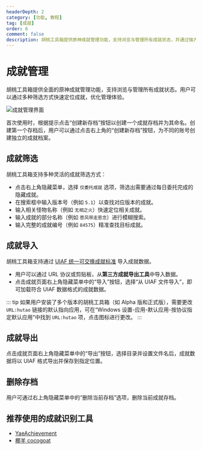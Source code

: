 ```yaml
---
headerDepth: 2
category: [功能, 教程]
tag: [成就]
order: 6
comment: false
description: 胡桃工具箱提供原神成就管理功能，支持浏览与管理所有成就状态，并通过强大的筛选系统轻松搜索指定成就。
---
```


# 成就管理

胡桃工具箱提供全面的原神成就管理功能，支持浏览与管理所有成就状态。用户可以通过多种筛选方式快速定位成就，优化管理体验。

<!-- more -->

![成就管理界面](https://img.alicdn.com/imgextra/i1/1797064093/O1CN01fApvim1g6e0xyGQvS_!!1797064093.png_.webp)

首次使用时，根据提示点击“创建新存档”按钮以创建一个成就存档并为其命名。创建第一个存档后，用户可以通过点击右上角的“创建新存档”按钮，为不同的账号创建独立的成就档案。

## 成就筛选

胡桃工具箱支持多种灵活的成就筛选方式：

- 点击右上角隐藏菜单，选择 `仅委托成就` 选项，筛选出需要通过每日委托完成的隐藏成就。
- 在搜索框中输入版本号（例如 `5.1`）以查找对应版本的成就。
- 输入相关怪物名称（例如 `无相之火`）快速定位相关成就。
- 输入成就的部分名称（例如 `愿风带走思念`）进行模糊搜索。
- 输入完整的成就编号（例如 `84575`）精准查找目标成就。

## 成就导入 <Badge text="UIAF" type="info" />

胡桃工具箱支持通过 [UIAF 统一可交换成就标准](https://uigf.org/zh/standards/uiaf.html) 导入成就数据。

- 用户可以通过 URL 协议或剪贴板，从**第三方成就导出工具**中导入数据。
- 点击成就页面右上角隐藏菜单中的“导入”按钮，选择“从 UIAF 文件导入”，即可加载符合 UIAF 数据格式的成就数据。

::: tip
如果用户安装了多个版本的胡桃工具箱（如 Alpha 版和正式版），需要更改 `URL:hutao` 链接的默认指向应用，可在“Windows 设置-应用-默认应用-按协议指定默认应用”中找到 `URL:hutao` 项，点击图标进行更改。
:::

## 成就导出 <Badge text="UIAF" type="info" />

点击成就页面右上角隐藏菜单中的“导出”按钮，选择目录并设置文件名后，成就数据将以 UIAF 格式导出并保存到指定位置。

## 删除存档

用户可通过右上角隐藏菜单中的“删除当前存档”选项，删除当前成就存档。

## 推荐使用的成就识别工具

- [YaeAchievement](https://github.com/HolographicHat/YaeAchievement) <Badge text="一键导出成就" type="tip" />
- [椰羊 cocogoat](https://cocogoat.work/) <Badge text="成就攻略" type="tip" />
